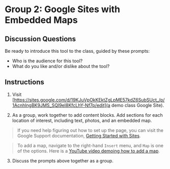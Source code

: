 # Group 2: Google Sites with Embedded Maps

## Discussion Questions

Be ready to introduce this tool to the class, guided by these prompts:
- Who is the audience for this tool?
- What do you like and/or dislike about the tool?

## Instructions

1. Visit [https://sites.google.com/d/19KJuVpOkKEktZgLpME57kdZ6SubSUct_/p/1AcnhlngBK9JMS_SQI9eI8KfcLhY-Nf7p/edit](a demo class Google Site).

2. As a group, work together to add content blocks. Add sections for each location of interest, including text, photos, and an embedded map.

> If you need help figuring out how to set up the page, you can visit the Google Support documentation, [Getting Started with Sites](https://support.google.com/a/users/answer/9310491?hl=en).

> To add a map, navigate to the right-hand `Insert` menu, and `Map` is one of the options. Here is a [YouTube video demoing how to add a map](https://www.youtube.com/watch?v=Gzae0AqPuQM). 

3. Discuss the prompts above together as a group.
